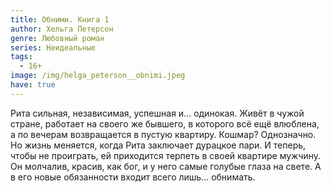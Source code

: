 ```yaml
---
title: Обними. Книга 1
author: Хельга Петерсон
genre: Любовный роман
series: Неидеальные
tags:
  - 16+
image: /img/helga_peterson__obnimi.jpeg
have: true
---
```

Рита сильная, независимая, успешная и... одинокая. Живёт в чужой стране, работает на своего же бывшего, в которого всё ещё влюблена, а по вечерам возвращается в пустую квартиру. Кошмар? Однозначно. Но жизнь меняется, когда Рита заключает дурацкое пари. И теперь, чтобы не проиграть, ей приходится терпеть в своей квартире мужчину. Он молчалив, красив, как бог, и у него самые голубые глаза на свете. А в его новые обязанности входит всего лишь... обнимать.